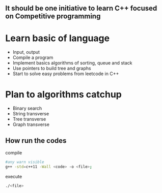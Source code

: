 ## It should be one initiative to learn C++ focused on Competitive programming

# Learn basic of language
- Input, output
- Compile a program
- Implement basics algorithms of sorting, queue and stack
- Use pointers to build tree and graphs
- Start to solve easy problems from leetcode in C++

# Plan to algorithms catchup
- Binary search
- String transverse
- Tree transverse
- Graph transverse

## How run the codes

compile
``` bash
#any warn visible
g++ -std=c++11 -Wall <code> -o <file>;
```
execute
``` bash
./<file>
```
